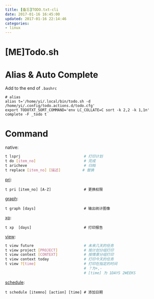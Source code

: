 ```yaml
---
title: [备忘]TODO.txt-cli
date: 2017-01-16 16:45:00
updated: 2017-01-16 22:14:46
categories:
- linux
---
```

[ME]Todo.sh
==============
# Alias & Auto Complete
Add to the end of `.bashrc`
```
# alias
alias t='/home/yi/.local/bin/todo.sh -d /home/yi/.config/todo.actions.d/todo.cfg'
export TODOTXT_SORT_COMMAND='env LC_COLLATE=C sort -k 2,2 -k 1,1n'
complete -F _todo t
```


# Command

native:
```bash
t lsprj                             # 打印计划
t do [item_no]                      # 完成
t aricheve                          # 归档
t replace [item_no] [描述]          # 替换
```

[pri](https://github.com/tonipenya/todo.txt-cli/blob/addons/.todo.actions.d/pri):
```
t pri [item_no] [A-Z]               # 更换权限
```

[graph](https://github.com/timpulver/todo.txt-graph):
```
t graph [days]                      # 输出统计图像
```

[xp](https://github.com/gr0undzer0/xp):
```
t xp  [days]                        # 打印报告
```


[view](http://github.com/markwu/todo-cli-plugins):
```bash
t view future                       # 未来几天的任务
t view project [PROJECT]            # 按计划分组打印
t view context [CONTEXT]            # 按情景分组打印
t view context today                # 打印今天的任务 
t view ?[time]                      # 打印在指定的时间
                                    # ？为+,-
                                    # [time] 为 1DAYS 2WEEKS
```

[schedule](http://github.com/FND/todo.txt-cli/blob/extensions/futureTasks):
```
t schedule [itemno] [action] [time] # 添加日期
```